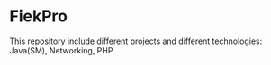 # FiekPro
This repository include different projects and different technologies: Java(SM), Networking, PHP.
